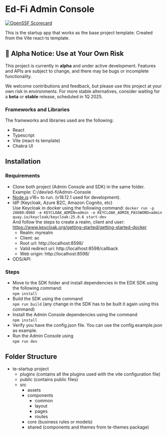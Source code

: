 # Ed-Fi Admin Console
[![OpenSSF Scorecard](https://api.securityscorecards.dev/projects/github.com/Ed-Fi-Alliance-OSS/Ed-Fi-Admin-Console/badge)](https://securityscorecards.dev/viewer/?uri=github.com/Ed-Fi-Alliance-OSS/Ed-Fi-Admin-Console)

This is the startup app that works as the base project template. Created
from the Vite react-ts template. 

## 🚨 Alpha Notice: Use at Your Own Risk

This project is currently in **alpha** and under active development. Features and APIs are subject to change, and there may be bugs or incomplete functionality. 

We welcome contributions and feedback, but please use this project at your own risk in environments. For more stable alternatives, consider waiting for a **beta** or **stable** release, scheduled in 1Q 2025.

### Frameworks and Libraries
The frameworks and libraries used are the following: 
- React 
- Typescript
- Vite (react-ts template)
- Chakra UI

## Installation
### Requirements
- Clone both project (Admin Console and SDK) in the same folder. Example: C:/dev/ed-fi/Admin-Console
- [Node.js](https://nodejs.org/) v16+ to run. (v18.12.1 used for development).
- IdP (Keycloak, Azure B2C, Amazon Cognito, etc) <br>
  Use Keycloak in docker using the following command:
  ```docker run -p 28080:8080 -e KEYCLOAK_ADMIN=admin -e KEYCLOAK_ADMIN_PASSWORD=admin quay.io/keycloak/keycloak:25.0.6 start-dev``` <br> And follow the steps to create a realm, client and user: https://www.keycloak.org/getting-started/getting-started-docker
  - Realm: myrealm
  - Client: ac
  - Root url: http://localhost:8598/
  - Valid redirect uri: http://localhost:8598/callback
  - Web origin: http://localhost:8598/
- ODS/API 

### Steps

- Move to the SDK folder and install dependencies in the EDX SDK using the following command: <br>
  ```npm install```
- Build the SDK using the command <br>
  ```npm run build``` 
  (any change in the SDK has to be built it again using this command)
- Install the Admin Console dependencies using the command <br>
  ```npm install```
- Verify you have the config.json file. You can use the config.example.json as example.
- Run the Admin Console using <br>
  ```npm run dev```
  

## Folder Structure
- te-startup project
    - plugins (contains all the plugins used with the vite configuration file)
    - public (contains public files)
    - src
        - assets
        - components
            - common
            - layout
            - pages
            - routes
        - core (business rules or models)
        - shared (components and themes from te-themes package)
